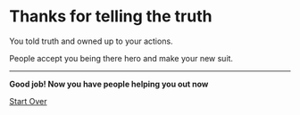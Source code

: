 # Thanks for telling the truth

You told truth and owned up to your actions.

People accept you being there hero and make your new suit.

---

**Good job! Now you have people helping you out now**

[Start Over](../breakingnews.md)
